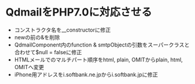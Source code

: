 # QdmailをPHP7.0に対応させる

- コンストラクタ名を__constructorに修正
- newの前の&を削除
- QdmailComponent内のfunction & smtpObjectの引数をスーパークラスと合わせて$null = falseに修正
- HTMLメールでのマルチパート順序をhtml, plain, OMITからplain, html, OMITへ変更
- iPhone用アドレスをi.softbank.ne.jpからi.softbank.jpに修正